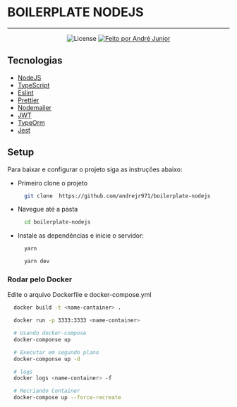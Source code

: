 # BOILERPLATE NODEJS

---

<p align="center">
  <img alt="License" src="https://img.shields.io/badge/license-MIT-brightgreen">

  <a href="https://andrejr.dev">
    <img alt="Feito por André Junior" src="https://img.shields.io/badge/feito%20por-André Junior-blue">
  </a>
</p>

## Tecnologias

- [NodeJS](https://nodejs.org/en/)
- [TypeScript](https://www.typescriptlang.org/)
- [Eslint](https://eslint.org/)
- [Prettier](https://prettier.io/)
- [Nodemailer](https://nodemailer.com/about/)
- [JWT](https://typeorm.io/#/)
- [TypeOrm](https://typeorm.io/#/)
- [Jest](https://jestjs.io/)

## Setup
Para baixar e configurar o projeto siga as instruções abaixo:

- Primeiro clone o projeto
  ```bash
    git clone  https://github.com/andrejr971/boilerplate-nodejs
  ```
- Navegue até a pasta
  ```bash
    cd boilerplate-nodejs
  ```
- Instale as dependências e inicie o servidor:
  ```bash
    yarn

    yarn dev
  ```
### Rodar pelo Docker

Edite o arquivo Dockerfile e docker-compose.yml

```bash
  docker build -t <name-container> .

  docker run -p 3333:3333 <name-container>

  # Usando docker-compose
  docker-componse up

  # Executar em segundo plano
  docker-componse up -d

  # logs
  docker logs <name-container> -f

  # Recriando Container
  docker-compose up --force-recreate
```
